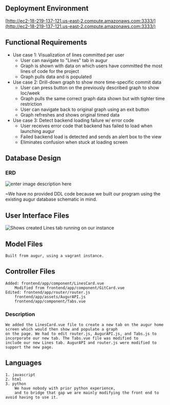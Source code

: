## Deployment Environment
[http://ec2-18-219-137-121.us-east-2.compute.amazonaws.com:3333/](http://ec2-18-219-137-121.us-east-2.compute.amazonaws.com:3333/)
## Functional Requirements

 - Use case 1: Visualization of lines committed per user
 	- User can navigate to "Lines" tab in augur
	- Graph is shown with data on which users have committed the most lines of code for the project
	- Graph pulls data and is populated 
 - Use case 2: Drill-down graph to show more time-specific commit data
 	- User can press button on the previously described graph to show loc/week
	- Graph pulls the same correct graph data shown but with tighter time restriction
	- User can navigate back to original graph using an exit button
	- Graph refreshes and shows original timed data
 - Use case 3: Detect backend loading failure w/ error code 
 	- User receives error code that backend has failed to load when launching augur
	- Failed backend load is detected and sends an alert box to the view
	- Eliminates confusion when stuck at loading screen 

## Database Design

### ERD
![enter image description here](https://lh3.googleusercontent.com/e_hVb45EkjiCXvFiPhl-XpxZZvjkv0_JqaJlOCbdmEPwdLk1xlC-OXWeY28_HOKGCeq7kfR9Mh0p)

~We have no provided DDL code because we built our program using the existing augur database schematic in mind. 


## User Interface Files
![Shows created Lines tab running on our instance](https://lh3.googleusercontent.com/OlLjII_RTg9a4LC0kpiRXnj3TRE0u-jJcHZlOulMEI5D5n-wcYeK7w4m9kXY_b83FdqU6At7jfPE)





## Model Files 
	Built from augur, using a vagrant instance. 
## Controller Files
	Added: frontend/app/component/LinesCard.vue 
		Modified from frontend/app/component/GitCard.vue
	Edited: frontend/app/router/router.js
		frontend/app/assets/AugurAPI.js
		frontend/app/component/Tabs.vue
### Description
	We added the LinesCard.vue file to create a new tab on the augur home screen which would then show and populate a graph
	on the page. We had to edit router.js, AugurAPI.js, and Tabs.js to incorporate our new tab. The Tabs.vue file was modified to 
	include our new Lines tab. AugurAPI and router.js were modified to support the new page.
## Languages
    1. javascript
    2. html
    3. python
	    We have nobody with prior python experience, 
	    and to bridge that gap we are mainly modifying the front end to avoid having to use it. 


<!--stackedit_data:
eyJoaXN0b3J5IjpbLTE1NTkzNzAwMDVdfQ==
-->